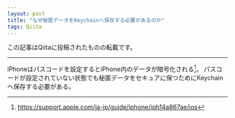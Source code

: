 ```yaml
---
layout: post
title: "なぜ秘匿データをKeychainへ保存する必要があるのか"
tags: Qiita
---
```

この記事はQiitaに投稿されたものの転載です。

---
iPhoneはパスコードを設定するとiPhone内のデータが暗号化される[^1]。
パスコードが設定されていない状態でも秘匿データをセキュアに保つためにKeychainへ保存する必要がある。

[^1]: https://support.apple.com/ja-jp/guide/iphone/iph14a867ae/ios




